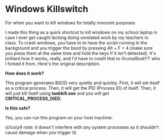 # Windows Killswitch
For when you want to kill windows for totally innocent purposes

I made this thing as a quick shortcut to kill windows on my school laptop in case I ever get caught lacking doing unrelated work by my teachers in class. To crash windows, you have to to have the script running in the background and you trigger the bsod by pressing Alt + F + 4 (make sure you press them at the same time and hold the keys if it isn't detected). It's brilliant how it works, really, and I'd have to credit that to GrumpBoatYT who I forked it from. Here's the original description.

**How does it work?**

This program generates BSOD very quietly and quickly.
First, it will set itself as a critical process.
Then, it will get the PID (Process ID) of itself.
Then, it will just kill itself using **taskkill.exe** and you will get **CRITICAL_PROCESS_DIED**.

**Is this safe?**

Yes, you can run this program on your host machine.

(s1csty9 note: it doesn't interfere with any system processes so it shouldn't cause damage when you trigger it)

